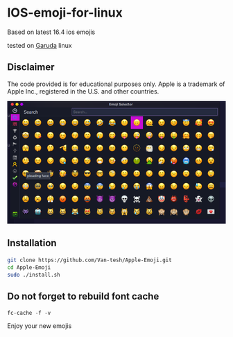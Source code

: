 # IOS-emoji-for-linux

Based on latest 16.4 ios emojis

tested on <a href="https://www.google.com/url?sa=t&source=web&rct=j&url=https://garudalinux.org/downloads.html&ved=2ahUKEwj02-Sxvu_9AhVGQ6QEHc6WCgQQFnoECAoQAQ&usg=AOvVaw0lFq6z7w-VNXqHzKpoK6fv">Garuda</a> linux


## Disclaimer

The code provided is for educational purposes only. Apple is a trademark of Apple Inc., registered in the U.S. and other countries. 


![...>.<_ can't_resist...](./Screenshot_20230321_010548.png)

## Installation
```sh
git clone https://github.com/Van-tesh/Apple-Emoji.git
cd Apple-Emoji
sudo ./install.sh 


```             
## Do not forget to rebuild font cache
```
fc-cache -f -v
```
Enjoy your new emojis
